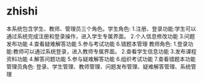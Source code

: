 # zhishi
本系统包含学生、教师、管理员三个角色。学生角色: 1.注册、登录功能:学生可以通过系统完成注册和登录操作，进入学生专属界面。 2.个人信息修改功能 3.问题发布功能 4.查看疑难解答功能 5.参与考试功能 6.错题本管理 教师角色: 1.登录功能:教师可以通过系统登录，进入教师专属界面。 2.查看学生信息功能 3.发布课程资料功能 4.解答问题功能 5.参与疑难解答功能 6.组织考试功能 7.查看错题本功能 管理员角色: 登录、学生管理、教师管理、问题发布管理、疑难解答管理、系统管理
